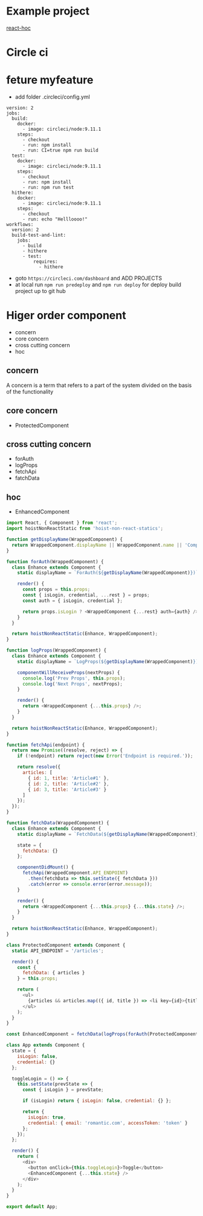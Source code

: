 # Example project

[react-hoc](https://wudtichaikarun.github.io/react-hoc-circleci/)

# Circle ci

# feture myfeature

- add folder .circleci/config.yml

```
version: 2
jobs:
  build:
    docker:
      - image: circleci/node:9.11.1
    steps:
      - checkout
      - run: npm install
      - run: CI=true npm run build
  test:
    docker:
      - image: circleci/node:9.11.1
    steps:
      - checkout
      - run: npm install
      - run: npm run test
  hithere:
    docker:
      - image: circleci/node:9.11.1
    steps:
      - checkout
      - run: echo "Hellloooo!"
workflows:
  version: 2
  build-test-and-lint:
    jobs:
      - build
      - hithere
      - test:
          requires:
            - hithere
```

- goto `https://circleci.com/dashboard` and ADD PROJECTS
- at local run `npm run predeploy` and `npm run deploy` for deploy build project up to git hub

# Higer order component

- concern
- core concern
- cross cutting concern
- hoc

## concern

A concern is a term that refers to a part of the system divided on the basis of the functionality

## core concern

- ProtectedComponent

## cross cutting concern

- forAuth
- logProps
- fetchApi
- fatchData

## hoc

- EnhancedComponent

```javascript
import React, { Component } from 'react';
import hoistNonReactStatic from 'hoist-non-react-statics';

function getDisplayName(WrappedComponent) {
  return WrappedComponent.displayName || WrappedComponent.name || 'Component';
}

function forAuth(WrappedComponent) {
  class Enhance extends Component {
    static displayName = `ForAuth(${getDisplayName(WrappedComponent)})`;

    render() {
      const props = this.props;
      const { isLogin, credential, ...rest } = props;
      const auth = { isLogin, credential };

      return props.isLogin ? <WrappedComponent {...rest} auth={auth} /> : null;
    }
  }

  return hoistNonReactStatic(Enhance, WrappedComponent);
}

function logProps(WrappedComponent) {
  class Enhance extends Component {
    static displayName = `LogProps(${getDisplayName(WrappedComponent)})`;

    componentWillReceiveProps(nextProps) {
      console.log('Prev Props', this.props);
      console.log('Next Props', nextProps);
    }

    render() {
      return <WrappedComponent {...this.props} />;
    }
  }

  return hoistNonReactStatic(Enhance, WrappedComponent);
}

function fetchApi(endpoint) {
  return new Promise((resolve, reject) => {
    if (!endpoint) return reject(new Error('Endpoint is required.'));

    return resolve({
      articles: [
        { id: 1, title: 'Article#1' },
        { id: 2, title: 'Article#2' },
        { id: 3, title: 'Article#3' }
      ]
    });
  });
}

function fetchData(WrappedComponent) {
  class Enhance extends Component {
    static displayName = `FetchData(${getDisplayName(WrappedComponent)})`;

    state = {
      fetchData: {}
    };

    componentDidMount() {
      fetchApi(WrappedComponent.API_ENDPOINT)
        .then(fetchData => this.setState({ fetchData }))
        .catch(error => console.error(error.message));
    }

    render() {
      return <WrappedComponent {...this.props} {...this.state} />;
    }
  }

  return hoistNonReactStatic(Enhance, WrappedComponent);
}

class ProtectedComponent extends Component {
  static API_ENDPOINT = '/articles';

  render() {
    const {
      fetchData: { articles }
    } = this.props;

    return (
      <ul>
        {articles && articles.map(({ id, title }) => <li key={id}>{title}</li>)}
      </ul>
    );
  }
}

const EnhancedComponent = fetchData(logProps(forAuth(ProtectedComponent)));

class App extends Component {
  state = {
    isLogin: false,
    credential: {}
  };

  toggleLogin = () => {
    this.setState(prevState => {
      const { isLogin } = prevState;

      if (isLogin) return { isLogin: false, credential: {} };

      return {
        isLogin: true,
        credential: { email: 'romantic.com', accessToken: 'token' }
      };
    });
  };

  render() {
    return (
      <div>
        <button onClick={this.toggleLogin}>Toggle</button>
        <EnhancedComponent {...this.state} />
      </div>
    );
  }
}

export default App;
```

